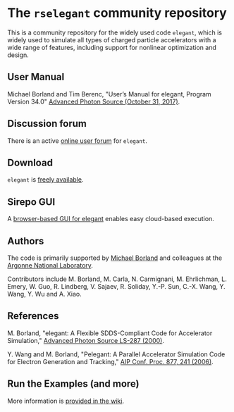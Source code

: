 # The `rselegant` community repository
This is a community repository for the widely used code `elegant`, which is widely used to simulate all types of charged particle accelerators with a wide range of features, including support for nonlinear optimization and design. 

## User Manual
Michael Borland and Tim Berenc, "User’s Manual for elegant, Program Version 34.0" [Advanced Photon Source (October 31, 2017)](http://www.aps.anl.gov/Accelerator_Systems_Division/Accelerator_Operations_Physics/manuals/elegant_latest/elegant.html).

## Discussion forum
There is an active [online user forum](https://www.aps.anl.gov/Accelerator_Systems_Division/Accelerator_Operations_Physics/phpBB3/) for `elegant`.

## Download
`elegant` is [freely available](https://www1.aps.anl.gov/Accelerator-Operations-Physics/Software).

## Sirepo GUI
A [browser-based GUI for elegant](http://sirepo.com) enables easy cloud-based execution.

## Authors
The code is primarily supported by [Michael Borland](https://www.linkedin.com/in/michael-borland-3a228526/) and colleagues at the [Argonne National Laboratory](https://www1.aps.anl.gov/).

Contributors include M. Borland, M. Carla, N. Carmignani, M. Ehrlichman, L. Emery, W. Guo, R. Lindberg, V. Sajaev, R. Soliday, Y.-P. Sun, C.-X. Wang, Y. Wang, Y. Wu and A. Xiao.

## References
M. Borland, "elegant: A Flexible SDDS-Compliant Code for Accelerator Simulation," [Advanced Photon Source LS-287 (2000)](https://www1.aps.anl.gov/icms_files/lsnotes/files/APS_1418218.pdf).

Y. Wang and M. Borland, "Pelegant: A Parallel Accelerator Simulation Code for Electron Generation and Tracking," [AIP Conf. Proc. 877, 241 (2006)](http://aip.scitation.org/doi/pdf/10.1063/1.2409141).

## Run the Examples (and more)
More information is [provided in the wiki](https://github.com/radiasoft/elegant/wiki).
